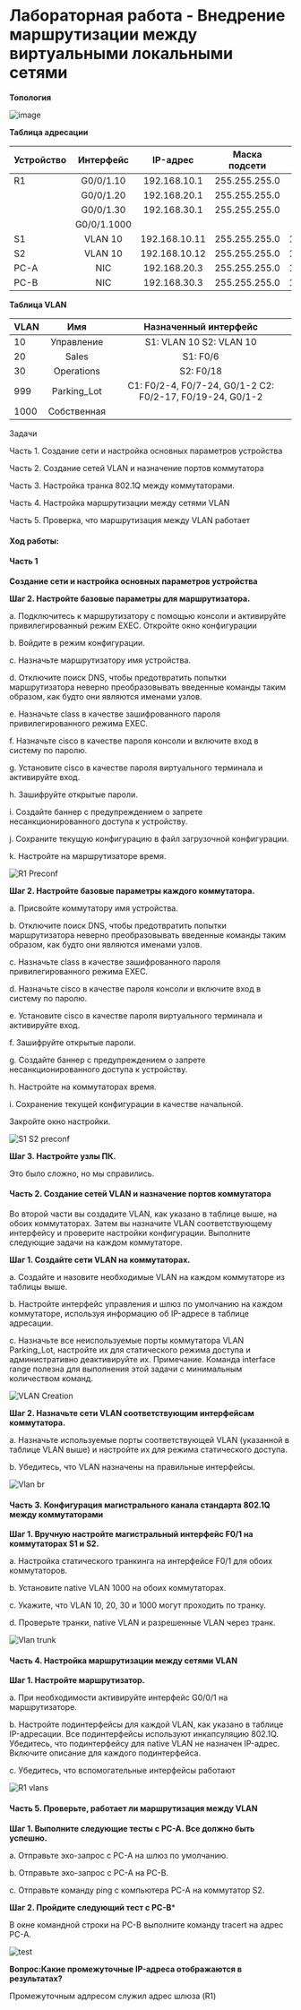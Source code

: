 # Лабораторная работа - Внедрение маршрутизации между виртуальными локальными сетями

**Топология**

![image](https://github.com/DowningSun/OTUS/assets/156109695/b3502e16-befa-4024-9863-cf43a635bd45)

**Таблица адресации**

| Устройство | Интерфейс | IP-адрес | Маска подсети | Шлюз по умолчанию 
|:------------ |:---------------:| :-----: | :----------: | --------: |
|R1 |G0/0/1.10| 192.168.10.1 | 255.255.255.0 |  |
| | G0/0/1.20 | 192.168.20.1 | 255.255.255.0 |  |
| | G0/0/1.30 | 192.168.30.1 | 255.255.255.0 | |
| | G0/0/1.1000 | | ||
| S1 | VLAN 10 | 192.168.10.11 | 255.255.255.0 | 192.168.10.1 |
| S2 | VLAN 10 | 192.168.10.12 | 255.255.255.0 | 192.168.10.1 |
| PC-A |NIC| 192.168.20.3 | 255.255.255.0 | 192.168.20.1 |
|PC-B |NIC | 192.168.30.3 | 255.255.255.0 | 192.168.30.1 |

**Таблица VLAN**

| VLAN | Имя | Назначенный интерфейс
|:------- |:------: |:------:|
|10 |Управление |S1: VLAN 10 S2: VLAN 10|
|20 |Sales |S1: F0/6|
|30 |Operations |S2: F0/18|
|999 |Parking_Lot |С1: F0/2-4, F0/7-24, G0/1-2 С2: F0/2-17, F0/19-24, G0/1-2|
|1000 |Собственная ||

Задачи

Часть 1. Создание сети и настройка основных параметров устройства

Часть 2. Создание сетей VLAN и назначение портов коммутатора

Часть 3. Настройка транка 802.1Q между коммутаторами.

Часть 4. Настройка маршрутизации между сетями VLAN

Часть 5. Проверка, что маршрутизация между VLAN работает

#### Ход работы:

#### Часть 1 

**Создание сети и настройка основных параметров устройства**

**Шаг 2. Настройте базовые параметры для маршрутизатора.**

a. Подключитесь к маршрутизатору с помощью консоли и активируйте привилегированный режим EXEC.
Откройте окно конфигурации
               
b. Войдите в режим конфигурации.

c. Назначьте маршрутизатору имя устройства.

d. Отключите поиск DNS, чтобы предотвратить попытки маршрутизатора неверно преобразовывать введенные команды таким образом, как будто они являются именами узлов.

e. Назначьте class в качестве зашифрованного пароля привилегированного режима EXEC.

f. Назначьте cisco в качестве пароля консоли и включите вход в систему по паролю.

g. Установите cisco в качестве пароля виртуального терминала и активируйте вход.

h. Зашифруйте открытые пароли.

i. Создайте баннер с предупреждением о запрете несанкционированного доступа к устройству.

j. Сохраните текущую конфигурацию в файл загрузочной конфигурации.

k. Настройте на маршрутизаторе время.

![R1 Preconf](https://github.com/DowningSun/OTUS/assets/156109695/35835045-8302-425b-9743-763be75a5e9e)

**Шаг 2. Настройте базовые параметры каждого коммутатора.**

a. Присвойте коммутатору имя устройства.

b. Отключите поиск DNS, чтобы предотвратить попытки маршрутизатора неверно преобразовывать введенные команды таким образом, как будто они являются именами узлов.

c. Назначьте class в качестве зашифрованного пароля привилегированного режима EXEC.

d. Назначьте cisco в качестве пароля консоли и включите вход в систему по паролю.

e. Установите cisco в качестве пароля виртуального терминала и активируйте вход.

f. Зашифруйте открытые пароли.

g. Создайте баннер с предупреждением о запрете несанкционированного доступа к устройству.

h. Настройте на коммутаторах время.

i. Сохранение текущей конфигурации в качестве начальной.

Закройте окно настройки.

![S1 S2 preconf](https://github.com/DowningSun/OTUS/assets/156109695/a7f595d4-b0ff-4b4c-a322-d1b1bbfeab78)

**Шаг 3. Настройте узлы ПК.**

Это было сложно, но мы справились.

#### Часть 2. Создание сетей VLAN и назначение портов коммутатора

Во второй части вы создадите VLAN, как указано в таблице выше, на обоих коммутаторах. Затем вы назначите VLAN соответствующему интерфейсу и проверите настройки конфигурации. Выполните следующие задачи на каждом коммутаторе.

**Шаг 1. Создайте сети VLAN на коммутаторах.**

a. Создайте и назовите необходимые VLAN на каждом коммутаторе из таблицы выше.

b. Настройте интерфейс управления и шлюз по умолчанию на каждом коммутаторе, используя информацию об IP-адресе в таблице адресации. 

c. Назначьте все неиспользуемые порты коммутатора VLAN Parking_Lot, настройте их для статического режима доступа и административно деактивируйте их.
Примечание. Команда interface range полезна для выполнения этой задачи с минимальным количеством команд.

![VLAN Creation](https://github.com/DowningSun/OTUS/assets/156109695/4bc1268e-c9b0-4cde-87d2-55b4d189c32c)


**Шаг 2. Назначьте сети VLAN соответствующим интерфейсам коммутатора.**

a. Назначьте используемые порты соответствующей VLAN (указанной в таблице VLAN выше) и настройте их для режима статического доступа.

b. Убедитесь, что VLAN назначены на правильные интерфейсы.

![Vlan br](https://github.com/DowningSun/OTUS/assets/156109695/1e93896c-9a83-4f35-b5da-308b09c535fc)

#### Часть 3. Конфигурация магистрального канала стандарта 802.1Q между коммутаторами

**Шаг 1. Вручную настройте магистральный интерфейс F0/1 на коммутаторах S1 и S2.**

a. Настройка статического транкинга на интерфейсе F0/1 для обоих коммутаторов.

b. Установите native VLAN 1000 на обоих коммутаторах.

c. Укажите, что VLAN 10, 20, 30 и 1000 могут проходить по транку.

d. Проверьте транки, native VLAN и разрешенные VLAN через транк.

![Vlan trunk](https://github.com/DowningSun/OTUS/assets/156109695/2910ebd4-a7ef-4d87-9fa8-d6dcb3187eab)

#### Часть 4. Настройка маршрутизации между сетями VLAN
**Шаг 1. Настройте маршрутизатор.**

a. При необходимости активируйте интерфейс G0/0/1 на маршрутизаторе.

b. Настройте подинтерфейсы для каждой VLAN, как указано в таблице IP-адресации. Все подинтерфейсы используют инкапсуляцию 802.1Q. Убедитесь, что подинтерфейсу для native VLAN не назначен IP-адрес. Включите описание для каждого подинтерфейса.

c. Убедитесь, что вспомогательные интерфейсы работают

![R1 vlans](https://github.com/DowningSun/OTUS/assets/156109695/4d5524de-47a1-4e05-9db1-08f7a5e2f031)

#### Часть 5. Проверьте, работает ли маршрутизация между VLAN
**Шаг 1. Выполните следующие тесты с PC-A. Все должно быть успешно.**

a. Отправьте эхо-запрос с PC-A на шлюз по умолчанию.

b. Отправьте эхо-запрос с PC-A на PC-B.

c. Отправьте команду ping с компьютера PC-A на коммутатор S2.

**Шаг 2. Пройдите следующий тест с PC-B***

В окне командной строки на PC-B выполните команду tracert на адрес PC-A.

![test](https://github.com/DowningSun/OTUS/assets/156109695/55f76480-a903-42ff-a911-4d03f61f0817)

**Вопрос:Какие промежуточные IP-адреса отображаются в результатах?**

Промежуточным адлресом служил адрес шлюза (R1)
